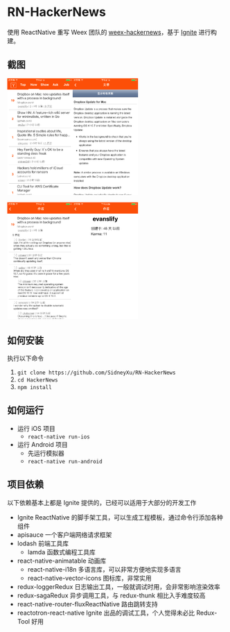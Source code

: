 #  RN-HackerNews

使用 ReactNative 重写 Weex 团队的 [weex-hackernews](https://github.com/weexteam/weex-hackernews/)，基于  [Ignite](https://github.com/infinitered/ignite) 进行构建。

## 截图

<img src="capture/1.png" width="30%" height="30%"/><img src="capture/2.png" width="30%" height="30%"/>  
  
<img src="capture/3.png" width="30%" height="30%"/><img src="capture/4.png" width="30%" height="30%"/>


## 如何安装

执行以下命令

1. `git clone https://github.com/SidneyXu/RN-HackerNews`
2. `cd HackerNews`
3. `npm install`

## 如何运行

- 运行 iOS 项目
  - `react-native run-ios`
- 运行 Android 项目
  - 先运行模拟器
  - `react-native run-android`

## 项目依赖

以下依赖基本上都是 Ignite 提供的，已经可以适用于大部分的开发工作

  - Ignite	ReactNative 的脚手架工具，可以生成工程模板，通过命令行添加各种组件
  - apisauce  一个客户端网络请求框架
  - lodash  前端工具库
    - lamda 函数式编程工具库
  - react-native-animatable  动画库
    - react-native-i18n  多语言库，可以非常方便地实现多语言
    - react-native-vector-icons  图标库，非常实用
  - redux-loggerRedux  日志输出工具，一般就调试时用，会非常影响渲染效率
  - redux-sagaRedux  异步调用工具，与 redux-thunk 相比入手难度较高
  - react-native-router-fluxReactNative  路由跳转支持
  - reactotron-react-native  Ignite 出品的调试工具，个人觉得未必比 Redux-Tool 好用


[list]:	capture/1.png
[article]:	capture/2.png
[comment]:	capture/3.png
[author]: capture/4.png
